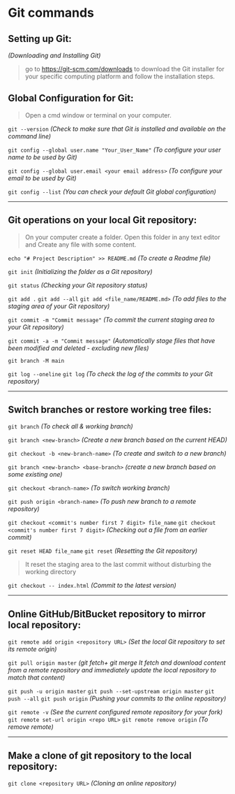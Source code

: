 # Git commands

## Setting up Git:
_(Downloading and Installing Git)_

>go to https://git-scm.com/downloads to download the Git installer for your specific computing platform and follow the installation steps.

## Global Configuration for Git:
>Open a cmd window or terminal on your computer.

`git --version` _(Check to make sure that Git is installed and available on the command line)_

`git config --global user.name "Your_User_Name"` _(To configure your user name to be used by Git)_

`git config --global user.email <your email address>` _(To configure your email to be used by Git)_

`git config --list` _(You can check your default Git global configuration)_
***

## Git operations on your local Git repository:
>On your computer create a folder. Open this folder in any text editor and Create any file with some content.

`echo "# Project Description" >> README.md` _(To create a Readme file)_

`git init` _(Initializing the folder as a Git repository)_

`git status` _(Checking your Git repository status)_

`git add .`
`git add --all`
`git add <file_name/README.md>` _(To add files to the staging area of your Git repository)_

`git commit -m "Commit message"` _(To commit the current staging area to your Git repository)_

`git commit -a -m "Commit message"` _(Automatically stage files that have been modified and deleted - excluding new files)_

`git branch -M main` 

`git log --oneline`
`git log` _(To check the log of the commits to your Git repository)_
***

## Switch branches or restore working tree files:
`git branch` _(To check all & working branch)_

`git branch <new-branch>` _(Create a new branch based on the current HEAD)_

`git checkout -b <new-branch-name>` _(To create and switch to a new branch)_

`git branch <new-branch> <base-branch>` _(create a new branch based on some existing one)_

`git checkout <branch-name>` _(To switch working branch)_

`git push origin <branch-name>` _(To push new branch to a remote repository)_

`git checkout <commit's number first 7 digit> file_name`
`git checkout <commit's number first 7 digit>` _(Checking out a file from an earlier commit)_

`git reset HEAD file_name`
`git reset` _(Resetting the Git repository)_
 >It reset the staging area to the last commit without disturbing the working directory

`git checkout -- index.html` _(Commit to the latest version)_
***

## Online GitHub/BitBucket repository to mirror local repository:
`git remote add origin <repository URL>` _(Set the local Git repository to set its remote origin)_

`git pull origin master` _(git fetch+ git merge It fetch and download content from a remote repository and immediately update the local repository to match that content)_

`git push -u origin master` `git push --set-upstream origin master`
`git push --all`
`git push origin` _(Pushing your commits to the online repository)_

`git remote -v` _(See the current configured remote repository for your fork)_
`git remote set-url origin <repo URL>`
`git remote remove origin` _(To remove remote)_
***

## Make a clone of git repository to the local repository:
`git clone <repository URL>` _(Cloning an online repository)_
